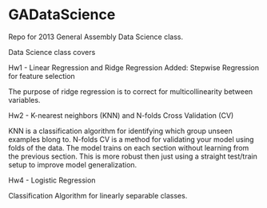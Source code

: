 GADataScience
=============

Repo for 2013 General Assembly Data Science class.


Data Science class covers

Hw1 - Linear Regression and Ridge Regression
Added: Stepwise Regression for feature selection

The purpose of ridge regression is to correct for multicollinearity between variables.

Hw2 - K-nearest neighbors (KNN) and N-folds Cross Validation (CV)

KNN is a classification algorithm for identifying which group unseen examples blong to.
N-folds CV is a method for validating your model using folds of the data. The model trains on each
section without learning from the previous section. This is more robust then just using a straight
test/train setup to improve model generalization.

Hw4 - Logistic Regression

Classification Algorithm for linearly separable classes.
